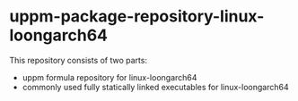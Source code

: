 # uppm-package-repository-linux-loongarch64

This repository consists of two parts:

- uppm formula repository for linux-loongarch64
- commonly used fully statically linked executables for linux-loongarch64
